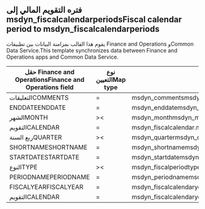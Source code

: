 ## <a name="fiscal-calendar-period-to-msdyn_fiscalcalendarperiods"></a><span data-ttu-id="d317f-101">فتره التقويم المالي إلى msdyn_fiscalcalendarperiods</span><span class="sxs-lookup"><span data-stu-id="d317f-101">Fiscal calendar period to msdyn_fiscalcalendarperiods</span></span>

<span data-ttu-id="d317f-102">يقوم هذا القالب بمزامنة البيانات بين تطبيقات Finance and Operations وCommon Data Service.</span><span class="sxs-lookup"><span data-stu-id="d317f-102">This template synchronizes data between Finance and Operations apps and Common Data Service.</span></span>

<span data-ttu-id="d317f-103">حقل Finance and Operations</span><span class="sxs-lookup"><span data-stu-id="d317f-103">Finance and Operations field</span></span> | <span data-ttu-id="d317f-104">نوع التعيين</span><span class="sxs-lookup"><span data-stu-id="d317f-104">Map type</span></span> | <span data-ttu-id="d317f-105">حقل Dynamics 365 الآخر</span><span class="sxs-lookup"><span data-stu-id="d317f-105">Other Dynamics 365 field</span></span> | <span data-ttu-id="d317f-106">القيمة الافتراضية</span><span class="sxs-lookup"><span data-stu-id="d317f-106">Default value</span></span>
---|---|---|---
<span data-ttu-id="d317f-107">التعليقات</span><span class="sxs-lookup"><span data-stu-id="d317f-107">COMMENTS</span></span> | = | <span data-ttu-id="d317f-108">msdyn_comments</span><span class="sxs-lookup"><span data-stu-id="d317f-108">msdyn_comments</span></span> | 
<span data-ttu-id="d317f-109">ENDDATE</span><span class="sxs-lookup"><span data-stu-id="d317f-109">ENDDATE</span></span> | = | <span data-ttu-id="d317f-110">msdyn_enddate</span><span class="sxs-lookup"><span data-stu-id="d317f-110">msdyn_enddate</span></span> | 
<span data-ttu-id="d317f-111">الشهر</span><span class="sxs-lookup"><span data-stu-id="d317f-111">MONTH</span></span> | >< | <span data-ttu-id="d317f-112">msdyn_month</span><span class="sxs-lookup"><span data-stu-id="d317f-112">msdyn_month</span></span> | 
<span data-ttu-id="d317f-113">التقويم</span><span class="sxs-lookup"><span data-stu-id="d317f-113">CALENDAR</span></span> | = | <span data-ttu-id="d317f-114">msdyn_fiscalcalendar.msdyn_calendar</span><span class="sxs-lookup"><span data-stu-id="d317f-114">msdyn_fiscalcalendar.msdyn_calendar</span></span> | 
<span data-ttu-id="d317f-115">ربع السنة</span><span class="sxs-lookup"><span data-stu-id="d317f-115">QUARTER</span></span> | >< | <span data-ttu-id="d317f-116">msdyn_quarter</span><span class="sxs-lookup"><span data-stu-id="d317f-116">msdyn_quarter</span></span> | 
<span data-ttu-id="d317f-117">SHORTNAME</span><span class="sxs-lookup"><span data-stu-id="d317f-117">SHORTNAME</span></span> | = | <span data-ttu-id="d317f-118">msdyn_shortname</span><span class="sxs-lookup"><span data-stu-id="d317f-118">msdyn_shortname</span></span> | 
<span data-ttu-id="d317f-119">STARTDATE</span><span class="sxs-lookup"><span data-stu-id="d317f-119">STARTDATE</span></span> | = | <span data-ttu-id="d317f-120">msdyn_startdate</span><span class="sxs-lookup"><span data-stu-id="d317f-120">msdyn_startdate</span></span> | 
<span data-ttu-id="d317f-121">‏‏النوع</span><span class="sxs-lookup"><span data-stu-id="d317f-121">TYPE</span></span> | >< | <span data-ttu-id="d317f-122">msdyn_fiscalperiodtype</span><span class="sxs-lookup"><span data-stu-id="d317f-122">msdyn_fiscalperiodtype</span></span> | 
<span data-ttu-id="d317f-123">PERIODNAME</span><span class="sxs-lookup"><span data-stu-id="d317f-123">PERIODNAME</span></span> | = | <span data-ttu-id="d317f-124">msdyn_periodname</span><span class="sxs-lookup"><span data-stu-id="d317f-124">msdyn_periodname</span></span> | 
<span data-ttu-id="d317f-125">FISCALYEAR</span><span class="sxs-lookup"><span data-stu-id="d317f-125">FISCALYEAR</span></span> | = | <span data-ttu-id="d317f-126">msdyn_fiscalcalendaryear.msdyn_name</span><span class="sxs-lookup"><span data-stu-id="d317f-126">msdyn_fiscalcalendaryear.msdyn_name</span></span> | 
<span data-ttu-id="d317f-127">التقويم</span><span class="sxs-lookup"><span data-stu-id="d317f-127">CALENDAR</span></span> | = | <span data-ttu-id="d317f-128">msdyn_fiscalcalendaryear.msdyn_fiscalcalendarname</span><span class="sxs-lookup"><span data-stu-id="d317f-128">msdyn_fiscalcalendaryear.msdyn_fiscalcalendarname</span></span> | 
